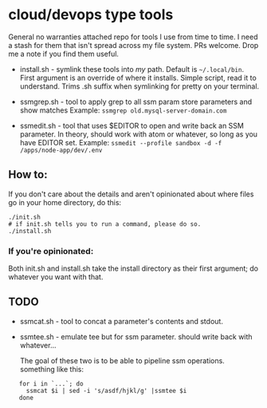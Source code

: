# cloud/devops type tools

General no warranties attached repo for tools I use from time to time. I need a stash for them that isn't spread across my file system. PRs welcome.  Drop me a note if you find them useful.

 - install.sh - symlink these tools into _my_ path.  Default is `~/.local/bin`. First argument is an override of where it installs.  Simple script, read it to understand.  Trims .sh suffix when symlinking for pretty on your terminal.

 - ssmgrep.sh - tool to apply grep to all ssm param store parameters and show matches
   Example: `ssmgrep old.mysql-server-domain.com`

 - ssmedit.sh - tool that uses $EDITOR to open and write back an SSM parameter.  In theory, should work with atom or whatever, so long as you have EDITOR set.
   Example: `ssmedit --profile sandbox -d -f /apps/node-app/dev/.env`

## How to:

If you don't care about the details and aren't opinionated about where files go in your home directory, do this:
```
./init.sh
# if init.sh tells you to run a command, please do so.
./install.sh
```

### If you're opinionated:

Both init.sh and install.sh take the install directory as their first argument; do whatever you want with that.




## TODO

 - ssmcat.sh - tool to concat a parameter's contents and stdout.

 - ssmtee.sh - emulate tee but for ssm parameter.
   should write back with whatever...

   The goal of these two is to be able to pipeline ssm operations.
  something like this:
  ```
     for i in `...`; do
       ssmcat $i | sed -i 's/asdf/hjkl/g' |ssmtee $i
     done
   ```

